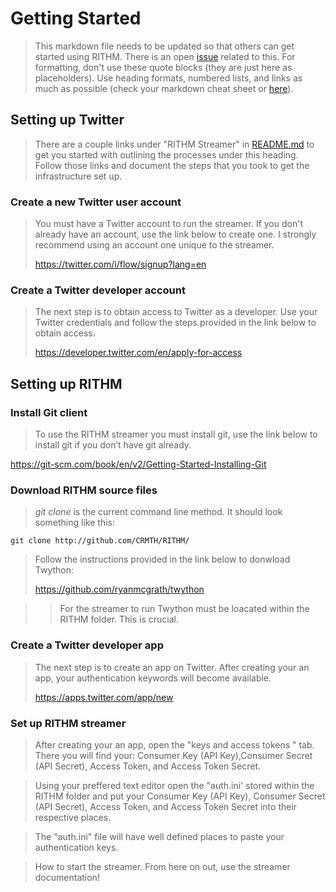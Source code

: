 # Getting Started
> This markdown file needs to be updated so that others can get started using RITHM. There is an open [issue](https://github.com/CRMTH/RITHM/issues/12) related to this. For formatting, don't use these quote blocks (they are just here as placeholders). Use heading formats, numbered lists, and links as much as possible (check your markdown cheat sheet or [here](https://github.com/adam-p/markdown-here/wiki/Markdown-Cheatsheet)).

## Setting up Twitter
> There are a couple links under "RITHM Streamer" in [README.md](https://github.com/CRMTH/RITHM/blob/master/README.md) to get you started with outlining the processes under this heading. Follow those links and document the steps that you took to get the infrastructure set up.

### Create a new Twitter user account

> You must have a Twitter account to run the streamer. If you don't already have an account, use the link below to create one.  I strongly recommend using an account one unique to the streamer.
>
>https://twitter.com/i/flow/signup?lang=en

### Create a Twitter developer account

> The next step is to obtain access to Twitter as a developer. Use your Twitter credentials and follow the steps provided in the link below to obtain access.
> 
>https://developer.twitter.com/en/apply-for-access

## Setting up RITHM

### Install Git client 

> To use the RITHM streamer you must install git, use the link below to install git if you don’t have git already.

https://git-scm.com/book/en/v2/Getting-Started-Installing-Git

### Download RITHM source files

> _git clone_ is the current command line method. It should look something like this:

```git clone http://github.com/CRMTH/RITHM/```

> Follow the instructions provided in the link below to donwload Twython: 
>
> https://github.com/ryanmcgrath/twython

>> For the streamer to run Twython must be loacated within the RITHM folder. This is crucial.

### Create a Twitter developer app

> The next step is to create an app on Twitter. After creating your an app, your authentication keywords will become available.
> 
>https://apps.twitter.com/app/new

### Set up RITHM streamer 
  
> After creating your an app, open the "keys and access tokens " tab. 
> There you will find your:
> Consumer Key (API Key),Consumer Secret (API Secret), Access Token, and Access Token Secret.

> Using your preffered text editor open the "auth.ini' stored within the RITHM folder and put your Consumer Key (API Key),
Consumer Secret (API Secret), Access Token, and Access Token Secret into their respective places.

> The "auth.ini" file will have well defined places to paste your authentication keys.

> How to start the streamer. From here on out, use the streamer documentation!
